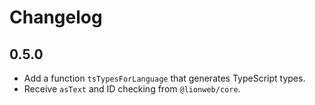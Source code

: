 # Changelog

## 0.5.0

* Add a function `tsTypesForLanguage` that generates TypeScript types.
* Receive `asText` and ID checking from `@lionweb/core`.

